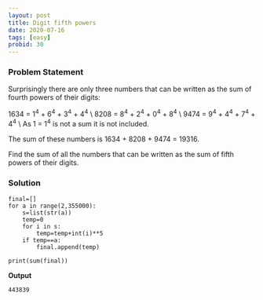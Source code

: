 ```yaml
---
layout: post
title: Digit fifth powers
date: 2020-07-16 
tags: [easy]
probid: 30
---
```



### Problem Statement

Surprisingly there are only three numbers that can be written as the sum of fourth powers of their digits:

1634 = 1<sup>4</sup> + 6<sup>4</sup> + 3<sup>4</sup> + 4<sup>4</sup> \\
8208 = 8<sup>4</sup> + 2<sup>4</sup> + 0<sup>4</sup> + 8<sup>4</sup> \\
9474 = 9<sup>4</sup> + 4<sup>4</sup> + 7<sup>4</sup> + 4<sup>4</sup> \\
As 1 = 1<sup>4</sup> is not a sum it is not included.

The sum of these numbers is 1634 + 8208 + 9474 = 19316.

Find the sum of all the numbers that can be written as the sum of fifth powers of their digits.


### Solution

```
final=[]
for a in range(2,355000):
    s=list(str(a))
    temp=0
    for i in s:
        temp=temp+int(i)**5
    if temp==a:
        final.append(temp)
    
print(sum(final))
```

**Output**

```
443839
```
